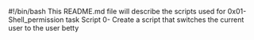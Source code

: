 #!/bin/bash
This README.md file will describe the scripts used for 0x01-Shell_permission task
Script 0- Create a script that switches the current user to the user betty
